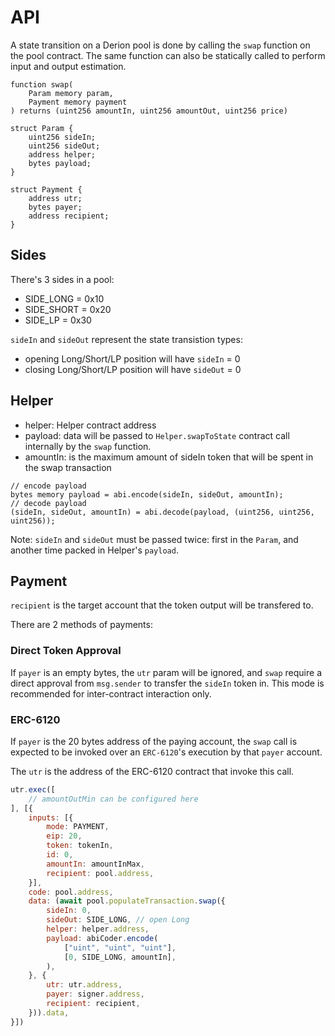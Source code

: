 # API

A state transition on a Derion pool is done by calling the `swap` function on the pool contract. The same function can also be statically called to perform input and output estimation.

```solidity
function swap(
    Param memory param,
    Payment memory payment
) returns (uint256 amountIn, uint256 amountOut, uint256 price)

struct Param {
    uint256 sideIn;
    uint256 sideOut;
    address helper;
    bytes payload;
}

struct Payment {
    address utr;
    bytes payer;
    address recipient;
}
```

## Sides

There's 3 sides in a pool:

* SIDE\_LONG = 0x10
* SIDE\_SHORT = 0x20
* SIDE\_LP = 0x30

`sideIn` and `sideOut` represent the state transistion types:

* opening Long/Short/LP position will have `sideIn` = 0
* closing Long/Short/LP position will have `sideOut` = 0

## Helper

* helper: Helper contract address
* payload: data will be passed to `Helper.swapToState` contract call internally by the `swap` function.
* amountIn: is the maximum amount of sideIn token that will be spent in the swap transaction

```solidity
// encode payload
bytes memory payload = abi.encode(sideIn, sideOut, amountIn);
// decode payload
(sideIn, sideOut, amountIn) = abi.decode(payload, (uint256, uint256, uint256));
```

Note: `sideIn` and `sideOut` must be passed twice: first in the `Param`, and another time packed in Helper's `payload`.

## Payment

`recipient` is the target account that the token output will be transfered to.

There are 2 methods of payments:

### Direct Token Approval

If `payer` is an empty bytes, the `utr` param will be ignored, and `swap` require a direct approval from `msg.sender` to transfer the `sideIn` token in. This mode is recommended for inter-contract interaction only.

### ERC-6120

If `payer` is the 20 bytes address of the paying account, the `swap` call is expected to be invoked over an `ERC-6120`'s execution by that `payer` account.

The `utr` is the address of the ERC-6120 contract that invoke this call.

```javascript
utr.exec([
    // amountOutMin can be configured here
], [{
    inputs: [{
        mode: PAYMENT,
        eip: 20,
        token: tokenIn,
        id: 0,
        amountIn: amountInMax,
        recipient: pool.address,
    }],
    code: pool.address,
    data: (await pool.populateTransaction.swap({
        sideIn: 0,
        sideOut: SIDE_LONG, // open Long
        helper: helper.address,
        payload: abiCoder.encode(
            ["uint", "uint", "uint"],
            [0, SIDE_LONG, amountIn],
        ),
    }, {
        utr: utr.address,
        payer: signer.address,
        recipient: recipient,
    })).data,
}])
```
